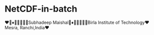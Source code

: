 # NetCDF-in-batch
:heart::large_orange_diamond:♦:large_blue_circle::large_orange_diamond::large_blue_diamond::small_orange_diamond::mouse:Subhadeep Maishal:large_orange_diamond:♦:large_blue_circle::large_orange_diamond::large_blue_diamond::small_orange_diamond::mouse:Birla Institute of Technology:heart: Mesra, Ranchi,India:heart:
